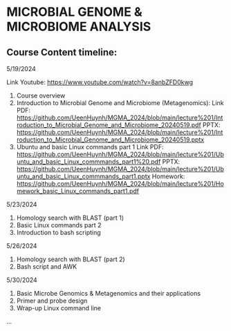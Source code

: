 # MICROBIAL GENOME & MICROBIOME ANALYSIS
## Course Content timeline:

5/19/2024

Link Youtube: https://www.youtube.com/watch?v=8anbZFD0kwg
1) Course overview
2) Introduction to Microbial Genome and Microbiome (Metagenomics):
  Link PDF: https://github.com/UeenHuynh/MGMA_2024/blob/main/lecture%201/Introduction_to_Microbial_Genome_and_Microbiome_20240519.pdf
       PPTX: https://github.com/UeenHuynh/MGMA_2024/blob/main/lecture%201/Introduction_to_Microbial_Genome_and_Microbiome_20240519.pptx
3) Ubuntu and basic Linux commands part 1
  Link PDF: https://github.com/UeenHuynh/MGMA_2024/blob/main/lecture%201/Ubuntu_and_basic_Linux_commmands_part1%20.pdf
       PPTX: https://github.com/UeenHuynh/MGMA_2024/blob/main/lecture%201/Ubuntu_and_basic_Linux_commmands_part1.pptx
  Homework: https://github.com/UeenHuynh/MGMA_2024/blob/main/lecture%201/Homework_basic_Linux_commands_part1.pdf

5/23/2024
1) Homology search with BLAST (part 1)
2) Basic Linux commands part 2
3) Introduction to bash scripting

5/26/2024
1) Homology search with BLAST (part 2)
2) Bash script and AWK

5/30/2024
1) Basic Microbe Genomics & Metagenomics and their applications 
2) Primer and probe design  
3) Wrap-up Linux command line

...

